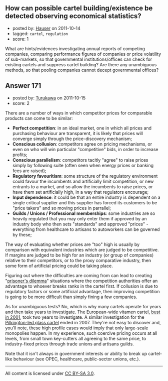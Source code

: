 ## How can possible cartel building/existence be detected observing economical statistics?

- posted by: [Hauser](https://stackexchange.com/users/-1/65-hauser) on 2011-10-14
- tagged: `cartel`, `regulation`
- score: 1

What are hints/evidences investigating annual reports of competing companies, comparing performance figures of companies or price volatility of sub-markets, so that governmental institutions/offices can check for existing cartels and suppress cartel building? Are there any unambiguous methods, so that pooling companies cannot decept governmental offices?


## Answer 171

- posted by: [Turukawa](https://stackexchange.com/users/-1/48-turukawa) on 2011-10-15
- score: 2

<p>There are a number of ways in which competitor prices for comparable products can come to be similar:</p>

<ul>
<li><strong>Perfect competition</strong>: in an ideal market, one in which all prices and purchasing behaviour are transparent, it is likely that prices will converge simply through the price-discovery mechanism;</li>
<li><strong>Conscious collusion</strong>: competitors agree on pricing mechanisms, or even on who will win particular "competitive" bids, in order to increase profits;</li>
<li><strong>Conscious parallelism</strong>: competitors tacitly "agree" to raise prices simply by following suite (often seen when energy prices or banking fees are raised);</li>
<li><strong>Regulatory favouritism</strong>: some structure of the regulatory environment could favour the incumbents and artificially limit competition, or new entrants to a market, and so allow the incumbents to raise prices, or have them set artificially high, in a way that regulators encourage;</li>
<li><strong>Input dependence</strong>: it could be that an entire industry is dependent on a single critical supplier and this supplier has forced its customers to be "price takers" and so moving prices in parrallel;</li>
<li><strong>Guilds / Unions / Professional memberships</strong>: some industries are so heavily regulated that you may only enter them if approved by an industry body who then sets "standards" and approved "prices" - everything from healthcare to artisans to autoworkers can be governed by these;</li>
</ul>

<p>The way of evaluating whether prices are "too" high is usually by comparison with equivalent industries which are judged to be competitive.  If margins are judged to be high for an industry (or group of companies) relative to their competitors, or to the proxy comparative industry, then some form of artificial pricing could be taking place.</p>

<p>Figuring out where the difficulties are coming from can lead to creating "<a href="http://en.wikipedia.org/wiki/Prisoner%27s_dilemma" rel="nofollow">prisoner's dilemma</a>" situations where the competition authorities offer an advantage to whoever breaks ranks in the cartel first.  If collusion is due to regulatory factors or some artificial advantage, then improving competition is going to be more difficult than simply fining a few companies.</p>

<p>As for unambiguous tests? No, which is why many cartels operate for years and then take years to investigate.  The European-wide vitamen cartel, <a href="http://www.guardian.co.uk/money/2001/nov/21/personalfinancenews.europeanunion" rel="nofollow">bust in 2001</a>, took two years to investigate. A similar investigation for the <a href="http://news.bbc.co.uk/1/hi/business/7116770.stm" rel="nofollow">Pilkington-led glass cartel</a> ended in 2007. They're not easy to discover and, you'll note, these high profile cases would imply that only large-scale monopolies happen.  In my experience, such coercive pricing occurs at all levels, from small town key-cutters all agreeing to the same price, to industry-fixed prices through trade unions and artisans guilds.</p>

<p>Note that it isn't always in government interests or ability to break up cartel-like behaviour (see OPEC, healthcare, public-sector unions, etc.).</p>




---

All content is licensed under [CC BY-SA 3.0](https://creativecommons.org/licenses/by-sa/3.0/).
